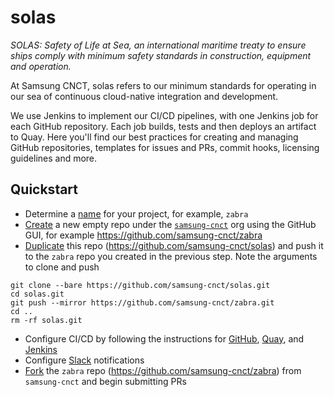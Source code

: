 # solas

_SOLAS: Safety of Life at Sea, an international maritime treaty to ensure ships comply with minimum safety standards in construction, equipment and operation._

At Samsung CNCT, solas refers to our minimum standards for operating in our sea of continuous cloud-native integration and development. 

We use Jenkins to implement our CI/CD pipelines, with one Jenkins job for
each GitHub repository. Each job builds, tests and then deploys an artifact
to Quay. Here you'll find our best practices for creating and managing GitHub repositories, templates for issues and PRs, commit hooks, licensing guidelines and more.

## Quickstart

- Determine a [name](http://phrontistery.info/nautical.html) for your project,
for example, `zabra`
- [Create](https://help.github.com/articles/creating-a-new-repository/) a
new empty repo under the [`samsung-cnct`](https://github.com/samsung-cnct)
org using the GitHub GUI, for example https://github.com/samsung-cnct/zabra
- [Duplicate](https://help.github.com/articles/duplicating-a-repository/)
this repo (https://github.com/samsung-cnct/solas) and push it to the `zabra`
repo you created in the previous step. Note the arguments to clone and push

```
git clone --bare https://github.com/samsung-cnct/solas.git
cd solas.git
git push --mirror https://github.com/samsung-cnct/zabra.git
cd ..
rm -rf solas.git
```

- Configure CI/CD by following the instructions for [GitHub](https://github.com/samsung-cnct/solas/blob/master/docs/github.md), [Quay](https://github.com/samsung-cnct/solas/blob/master/docs/quay.md), and [Jenkins](https://github.com/samsung-cnct/solas/blob/master/docs/jenkins.md)
- Configure [Slack](https://github.com/samsung-cnct/solas/blob/master/docs/slack.md) notifications
- [Fork](https://help.github.com/articles/fork-a-repo/) the `zabra` repo
(https://github.com/samsung-cnct/zabra) from `samsung-cnct` and begin
submitting PRs
